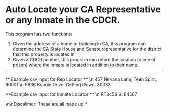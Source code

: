 Auto Locate your CA Representative or any Inmate in the CDCR.
=============================================================

This program has two functions:
1) Given the address of a home or building in CA, this program can determine the CA State House and Senate representative for the district that this property is located in 
2) Given a CDCR number, this program can return the location (name of prison) where the inmate is located in addition to their name. 
------------------------------------------------------


** Example csv input for Rep Locator **
\n 457 Nirvana Lane, Teen Spirit, 90001
\n 9636 Boogie Drive, Getting Down, 30033


**Example csv input for Inmate Locator **
\n RT3456
\n E4567

\n\nDiscalimer: These are all made up.*
